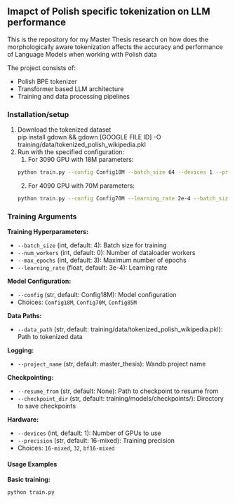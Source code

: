 ## Imapct of Polish specific tokenization on LLM performance

This is the repository for my Master Thesis research on how does the morphologically aware tokenization affects the accuracy and performance of Language Models when working with Polish data

The project consists of:
- Polish BPE tokenizer
- Transformer based LLM architecture
- Training and data processing pipelines

### Installation/setup

1. Download the tokenized dataset  
pip install gdown && gdown [GOOGLE FILE ID] -O training/data/tokenized_polish_wikipedia.pkl
2. Run with the specified configuration:
   1. For 3090 GPU with 18M parameters:  
   ```bash 
   python train.py --config Config18M --batch_size 64 --devices 1 --precision bf16-mixed --num_workers 4
   ```
   2. For 4090 GPU with 70M parameters:  
   ```bash 
   python train.py --config Config70M --learning_rate 2e-4 --batch_size 128 --devices 1 --precision bf16-mixed --num_workers 16
   ```

### Training Arguments

**Training Hyperparameters:**
- `--batch_size` (int, default: 4): Batch size for training
- `--num_workers` (int, default: 0): Number of dataloader workers
- `--max_epochs` (int, default: 3): Maximum number of epochs
- `--learning_rate` (float, default: 3e-4): Learning rate

**Model Configuration:**
- `--config` (str, default: Config18M): Model configuration
 - Choices: `Config18M`, `Config70M`, `Config85M`

**Data Paths:**
- `--data_path` (str, default: training/data/tokenized_polish_wikipedia.pkl): Path to tokenized data

**Logging:**
- `--project_name` (str, default: master_thesis): Wandb project name

**Checkpointing:**
- `--resume_from` (str, default: None): Path to checkpoint to resume from
- `--checkpoint_dir` (str, default: training/models/checkpoints/): Directory to save checkpoints

**Hardware:**
- `--devices` (int, default: 1): Number of GPUs to use
- `--precision` (str, default: 16-mixed): Training precision
 - Choices: `16-mixed`, `32`, `bf16-mixed`

#### Usage Examples

**Basic training:**
```bash
python train.py
